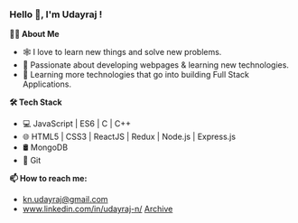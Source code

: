 ### Hello 👋, I'm Udayraj !

**👨‍💻 About Me**


- 🕸 I love to learn new things and solve new problems. 
- 💮 Passionate about developing webpages & learning new technologies. 
- 🌱 Learning more technologies that go into building Full Stack Applications. 

**🛠 Tech Stack**
- 💻 JavaScript | ES6 | C | C++
- 🌐 HTML5 | CSS3 | ReactJS | Redux | Node.js | Express.js 
- 🛢   MongoDB 
- 🔧  Git


**📫 How to reach me:**
- kn.udayraj@gmail.com
- www.linkedin.com/in/udayraj-n/
<a href="#" class="left primary button">Archive</a>
